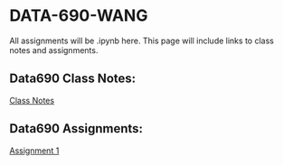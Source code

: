 # DATA-690-WANG
All assignments will be .ipynb here.
This page will include links to class notes and assignments. 

## Data690 Class Notes:
[Class Notes]()


## Data690 Assignments:
[Assignment 1]()
